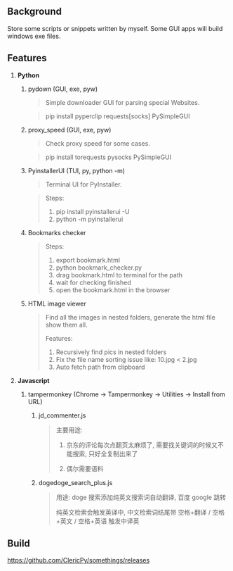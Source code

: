 
## Background

Store some scripts or snippets written by myself. Some GUI apps will build windows exe files.

## Features

1. **Python**

   1. pydown (GUI, exe, pyw)

      > Simple downloader GUI for parsing special Websites.
      
      > pip install pyperclip requests[socks] PySimpleGUI

   2. proxy_speed (GUI, exe, pyw)

      > Check proxy speed for some cases.
      
      > pip install torequests pysocks PySimpleGUI

   3. PyinstallerUI  (TUI, py, python -m)

      > Terminal UI for PyInstaller.
      
      > Steps:
      >
      > 1. pip install pyinstallerui -U
      >2. python -m pyinstallerui
      
   4. Bookmarks checker

      > Steps:
      >
      > 1. export bookmark.html
      > 2. python bookmark_checker.py
      > 3. drag bookmark.html to terminal for the path
      > 4. wait for checking finished
      > 5. open the bookmark.html in the browser
      
   5. HTML image viewer

      > Find all the images in nested folders, generate the html file show them all.
      >
      > Features:
      >
      > 1. Recursively find pics in nested folders
      > 2. Fix the file name sorting issue like: 10.jpg < 2.jpg
      > 3. Auto fetch path from clipboard

2. **Javascript**
   1. tampermonkey (Chrome -> Tampermonkey -> Utilities -> Install from URL)

      1. jd_commenter.js

         > 主要用途:
         >
         > 1. 京东的评论每次点翻页太麻烦了, 需要找关键词的时候又不能搜索, 只好全复制出来了
         >
         > 2. 偶尔需要语料

      2. dogedoge_search_plus.js
      
         > 用途: doge 搜索添加纯英文搜索词自动翻译, 百度 google 跳转
         >
         > 纯英文检索会触发英译中, 中文检索词结尾带 空格+翻译 / 空格+英文 / 空格+英语 触发中译英

## Build

https://github.com/ClericPy/somethings/releases
